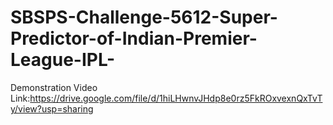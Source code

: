# SBSPS-Challenge-5612-Super-Predictor-of-Indian-Premier-League-IPL-
Demonstration Video Link:https://drive.google.com/file/d/1hiLHwnvJHdp8e0rz5FkROxvexnQxTvTy/view?usp=sharing
